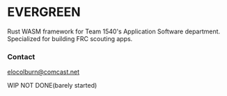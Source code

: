 # EVERGREEN
Rust WASM framework for Team 1540's Application Software department. Specialized for building FRC scouting apps.

### Contact
elocolburn@comcast.net

WIP NOT DONE(barely started)
